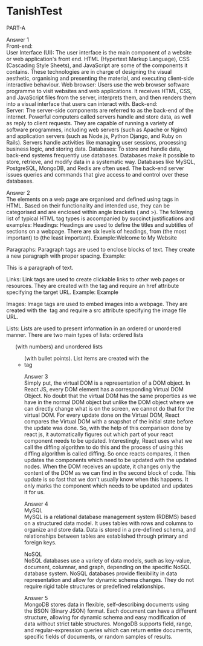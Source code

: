 # TanishTest
PART-A

Answer 1<br>
Front-end:<br>
User Interface (UI): The user interface is the main component of a website or web application's front end.
HTML (Hypertext Markup Language), CSS (Cascading Style Sheets), and JavaScript are some of the components it contains. 
These technologies are in charge of designing the visual aesthetic, organising and presenting the material, and executing client-side interactive behaviour.
Web browser: Users use the web browser software programme to visit websites and web applications.
It receives HTML, CSS, and JavaScript files from the server, interprets them, and then renders them into a visual interface that users can interact with.
Back-end:<br>
Server: The server-side components are referred to as the back-end of the internet.
Powerful computers called servers handle and store data, as well as reply to client requests. 
They are capable of running a variety of software programmes, including web servers (such as Apache or Nginx) and application servers (such as Node.js, Python Django, and Ruby on Rails).
Servers handle activities like managing user sessions, processing business logic, and storing data.
Databases: To store and handle data, back-end systems frequently use databases.
Databases make it possible to store, retrieve, and modify data in a systematic way. Databases like MySQL, PostgreSQL, MongoDB, and Redis are often used. 
The back-end server issues queries and commands that give access to and control over these databases.


Answer 2<br>
The elements on a web page are organised and defined using tags in HTML. 
Based on their functionality and intended use, they can be categorised and are enclosed within angle brackets ( and >).
The following list of typical HTML tag types is accompanied by succinct justifications and examples:
Headings: Headings are used to define the titles and subtitles of sections on a webpage. 
There are six levels of headings, from  (the most important) to (the least important). 
Example:Welcome to My Website

Paragraphs: Paragraph tags are used to enclose blocks of text. 
  They create a new paragraph with proper spacing. Example: <p>This is a paragraph of text.</p>

Links: Link tags are used to create clickable links to other web pages or resources. 
They are created with the <a> tag and require an href attribute specifying the target URL.
Example: <a> Example</a>

Images: Image tags are used to embed images into a webpage. 
They are created with the <img> tag and require a src attribute specifying the image file URL.

Lists: Lists are used to present information in an ordered or unordered manner. 
There are two main types of lists: ordered lists <ol> (with numbers) and unordered lists <ul> (with bullet points).
List items are created with the <li> tag

  
  
 Answer 3<br>
  Simply put, the virtual DOM is a representation of a DOM object.
  In React JS, every DOM element has a corresponding Virtual DOM Object.
  No doubt that the virtual DOM has the same properties as we have in the normal DOM object but unlike the DOM object where we can directly change what is on the screen, 
  we cannot do that for the virtual DOM.
  For every update done on the Virtual DOM, React compares the Virtual DOM with a snapshot of the initial state before the update was done.
  So, with the help of this comparison done by react js, it automatically figures out which part of your react component needs to be updated. 
  Interestingly, React uses what we call the diffing algorithm to do this and the process of using this diffing algorithm is called diffing.
  So once reacts compares, it then updates the components which need to be updated with the updated nodes.
  When the DOM receives an update, it changes only the content of the DOM as we can find in the second block of code.
  This update is so fast that we don’t usually know when this happens.
  It only marks the component which needs to be updated and updates it for us.
  
  
 
  Answer 4<br>
  MySQL<br>
  MySQL is a relational database management system (RDBMS) based on a structured data model. 
  It uses tables with rows and columns to organize and store data. 
  Data is stored in a pre-defined schema, and relationships between tables are established through primary and foreign keys.
  
  NoSQL<br>
  NoSQL databases use a variety of data models, such as key-value, document, columnar, and graph, depending on the specific NoSQL database system.
  NoSQL databases provide flexibility in data representation and allow for dynamic schema changes. 
  They do not require rigid table structures or predefined relationships.
  
  
  
  Answer 5<br>
  MongoDB stores data in flexible, self-describing documents using the BSON (Binary JSON) format. 
  Each document can have a different structure, allowing for dynamic schema and easy modification of data without strict table structures.
  MongoDB supports field, range, and regular-expression queries which can return entire documents, specific fields of documents, or random samples of results.
  
  
  
  
  
  
  
  
  
  
  
  
  
  
  
  
  
  
  
  
  
  
  
